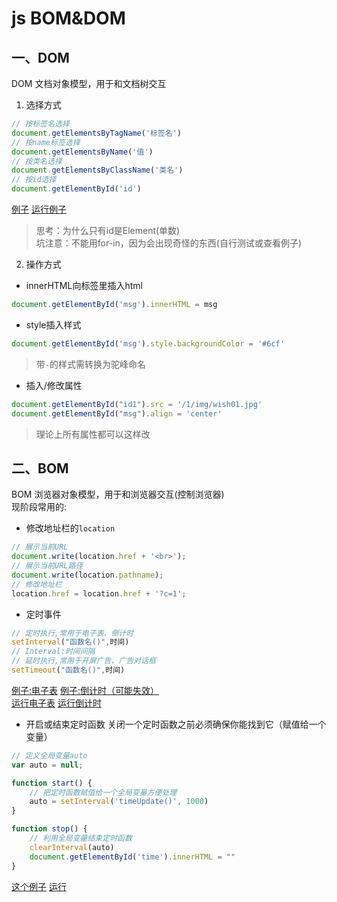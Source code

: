 # js BOM&DOM
## 一、DOM
DOM 文档对象模型，用于和文档树交互
1. 选择方式
```js
// 按标签名选择
document.getElementsByTagName('标签名')
// 按name标签选择
document.getElementsByName('值')
// 按类名选择
document.getElementsByClassName('类名')
// 按id选择
document.getElementById('id')
```
[例子](./练习/1.html) [运行例子](https://homework.zdatek.top/23/练习/1.html)
>思考：为什么只有id是Element(单数)  
>坑注意：不能用for-in，因为会出现奇怪的东西(自行测试或查看例子)
2. 操作方式
* innerHTML向标签里插入html
```js
document.getElementById('msg').innerHTML = msg
```
* style插入样式
```js
document.getElementById('msg').style.backgroundColor = '#6cf'
```
>带`-`的样式需转换为驼峰命名
* 插入/修改属性
```js
document.getElementById("id1").src = '/1/img/wish01.jpg'
document.getElementById("msg").align = 'center'
```
>理论上所有属性都可以这样改
## 二、BOM
BOM 浏览器对象模型，用于和浏览器交互(控制浏览器)  
现阶段常用的:  
* 修改地址栏的`location`
```js
// 展示当前URL
document.write(location.href + '<br>');
// 展示当前URL路径
document.write(location.pathname);
// 修改地址栏
location.href = location.href + '?c=1';
```
* 定时事件
```js
// 定时执行,常用于电子表、倒计时
setInterval("函数名()",时间)
// Interval:时间间隔
// 延时执行,常用于开屏广告、广告对话框
setTimeout("函数名()",时间)
```
[例子:电子表](./练习/3.html) [例子:倒计时（可能失效）](./练习/5.html)   
[运行电子表](https://homework.zdatek.top/23/练习/3.html) [运行倒计时](https://homework.zdatek.top/23/练习/5.html)
* 开启或结束定时函数
关闭一个定时函数之前必须确保你能找到它（赋值给一个变量）
```js
// 定义全局变量auto
var auto = null;

function start() {
    // 把定时函数赋值给一个全局变量方便处理
    auto = setInterval('timeUpdate()', 1000)
}

function stop() {
    // 利用全局变量结束定时函数
    clearInterval(auto)
    document.getElementById('time').innerHTML = ""
}
```
[这个例子](./练习/4.html) [运行](https://homework.zdatek.top/23/练习/4.html)
